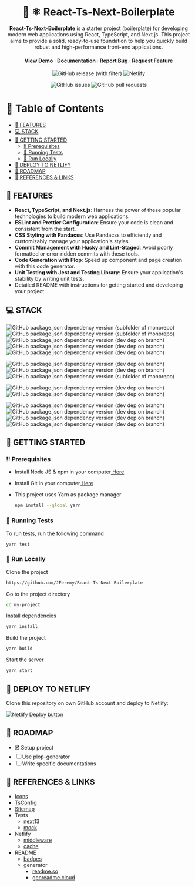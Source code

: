 <div align='center'>

<h1>🚀 ⚛️ React-Ts-Next-Boilerplate</h1>
<p><strong>React-Ts-Next-Boilerplate</strong> is a starter project (boilerplate) for developing modern web applications using React, TypeScript, and Next.js. This project aims to provide a solid, ready-to-use foundation to help you quickly build robust and high-performance front-end applications.</p>

<h4> <a href=https://react-ts-next-boilerplate.netlify.app/fr>View Demo</a> <span> · </span> <a href="https://github.com/JFeremy/React-Ts-Next-Boilerplate/blob/master/README.md"> Documentation </a> <span> · </span> <a href="https://github.com/JFeremy/React-Ts-Next-Boilerplate/issues"> Report Bug </a> <span> · </span> <a href="https://github.com/JFeremy/React-Ts-Next-Boilerplate/issues"> Request Feature </a> </h4>

![GitHub release (with filter)](https://img.shields.io/github/v/release/JFeremy/React-Ts-Next-Boilerplate?style=for-the-badge)
![Netlify](https://img.shields.io/netlify/5a037939-d25e-4d8f-975d-b241fbc4050d?style=for-the-badge&logo=netlify)

![GitHub issues](https://img.shields.io/github/issues/JFeremy/React-Ts-Next-Boilerplate?style=for-the-badge)
![GitHub pull requests](https://img.shields.io/github/issues-pr/JFeremy/React-Ts-Next-Boilerplate?style=for-the-badge)

</div>

# 📔 Table of Contents

- [🎯 FEATURES](#-features)
- [💻 STACK](#-stack)
- [🧰 GETTING STARTED](#-getting-started)
  - [‼️ Prerequisites](#-prerequisites)
  - [🧪 Running Tests](#-running-tests)
  - [🏃 Run Locally](#-run-locally)
- [🚢 DEPLOY TO NETLIFY](#🚢-deploy-to-netlify)
- [🧭 ROADMAP](#-roadmap)
- [🔗 REFERENCES & LINKS](#-references--links)

## 🎯 FEATURES

- **React, TypeScript, and Next.js**: Harness the power of these popular technologies to build modern web applications.
- **ESLint and Prettier Configuration**: Ensure your code is clean and consistent from the start.
- **CSS Styling with Pandacss**: Use Pandacss to efficiently and customizably manage your application's styles.
- **Commit Management with Husky and Lint-Staged**: Avoid poorly formatted or error-ridden commits with these tools.
- **Code Generation with Plop**: Speed up component and page creation with this code generator.
- **Unit Testing with Jest and Testing Library**: Ensure your application's stability by writing unit tests.
- Detailed README with instructions for getting started and developing your project.

## 💻 STACK

![GitHub package.json dependency version (subfolder of monorepo)](https://img.shields.io/github/package-json/dependency-version/JFeremy/React-Ts-Next-Boilerplate/react?style=for-the-badge&logo=react&labelColor=000000)
![GitHub package.json dependency version (subfolder of monorepo)](https://img.shields.io/github/package-json/dependency-version/JFeremy/React-Ts-Next-Boilerplate/next?style=for-the-badge&logo=nextdotjs&labelColor=000000)
![GitHub package.json dependency version (dev dep on branch)](https://img.shields.io/github/package-json/dependency-version/JFeremy/React-Ts-Next-Boilerplate/dev/typescript?style=for-the-badge&logo=typescript&labelColor=000000)
![GitHub package.json dependency version (dev dep on branch)](https://img.shields.io/github/package-json/dependency-version/JFeremy/React-Ts-Next-Boilerplate/dev/%40pandacss%2Fdev?style=for-the-badge&labelColor=000000)
![GitHub package.json dependency version (dev dep on branch)](https://img.shields.io/github/package-json/dependency-version/JFeremy/React-Ts-Next-Boilerplate/dev/next-sitemap?style=for-the-badge&labelColor=000000)

![GitHub package.json dependency version (dev dep on branch)](https://img.shields.io/github/package-json/dependency-version/JFeremy/React-Ts-Next-Boilerplate/dev/eslint?style=for-the-badge&logo=eslint&labelColor=000000)
![GitHub package.json dependency version (dev dep on branch)](https://img.shields.io/github/package-json/dependency-version/JFeremy/React-Ts-Next-Boilerplate/dev/prettier?style=for-the-badge&logo=prettier&labelColor=000000)
![GitHub package.json dependency version (subfolder of monorepo)](https://img.shields.io/github/package-json/dependency-version/JFeremy/React-Ts-Next-Boilerplate/postcss?style=for-the-badge&logo=postcss&labelColor=000000)

![GitHub package.json dependency version (dev dep on branch)](https://img.shields.io/github/package-json/dependency-version/JFeremy/React-Ts-Next-Boilerplate/dev/%40testing-library%2Freact?style=for-the-badge&logo=testinglibrary&labelColor=000000)
![GitHub package.json dependency version (dev dep on branch)](https://img.shields.io/github/package-json/dependency-version/JFeremy/React-Ts-Next-Boilerplate/dev/jest?style=for-the-badge&logo=jest&labelColor=000000)

![GitHub package.json dependency version (dev dep on branch)](https://img.shields.io/github/package-json/dependency-version/JFeremy/React-Ts-Next-Boilerplate/dev/semantic-release?style=for-the-badge&logo=semantic-release&labelColor=000000)
![GitHub package.json dependency version (dev dep on branch)](https://img.shields.io/github/package-json/dependency-version/JFeremy/React-Ts-Next-Boilerplate/dev/lint-staged?style=for-the-badge&labelColor=000000)
![GitHub package.json dependency version (dev dep on branch)](https://img.shields.io/github/package-json/dependency-version/JFeremy/React-Ts-Next-Boilerplate/dev/husky?style=for-the-badge&labelColor=000000)
![GitHub package.json dependency version (dev dep on branch)](https://img.shields.io/github/package-json/dependency-version/JFeremy/React-Ts-Next-Boilerplate/dev/%40commitlint%2Fcli?style=for-the-badge&logo=commitlint&labelColor=000000)

## 🧰 GETTING STARTED

### ‼️ Prerequisites

- Install Node JS & npm in your computer<a href="https://kinsta.com/blog/how-to-install-node-js/"> Here</a>

- Install Git in your computer<a href="https://github.com/git-guides/install-git"> Here</a>

- This project uses Yarn as package manager
  ```bash
  npm install --global yarn
  ```

### 🧪 Running Tests

To run tests, run the following command

```bash
yarn test
```

### 🏃 Run Locally

Clone the project

```bash
https://github.com/JFeremy/React-Ts-Next-Boilerplate
```

Go to the project directory

```bash
cd my-project
```

Install dependencies

```bash
yarn install
```

Build the project

```bash
yarn build
```

Start the server

```bash
yarn start
```

## 🚢 DEPLOY TO NETLIFY

Clone this repository on own GitHub account and deploy to Netlify:

[![Netlify Deploy button](https://www.netlify.com/img/deploy/button.svg)](https://app.netlify.com/start/deploy?repository=https://github.com/JFeremy/React-Ts-Next-Boilerplate)

## 🧭 ROADMAP

- 🗹 Setup project
- ☐ Use plop-generator
- ☐ Write specific documentations

## 🔗 REFERENCES & LINKS

- [Icons](https://www.s-ings.com/typicons/)
- [TsConfig](https://www.typescriptlang.org/tsconfig)
- [Sitemap](https://github.com/iamvishnusankar/next-sitemap#readme)
- Tests
  - [next13](https://dev.to/peterlidee/-mocking-usesearchparams-and-userouter-with-jest-in-next-13-nextnavigation-15bd)
  - [mock](https://dev.to/peterlidee/how-to-mock-next-router-with-jest-3p6b)
- Netlify
  - [middleware](https://docs.netlify.com/integrations/frameworks/next-js/middleware/)
  - [cache](https://nextjs.org/docs/pages/building-your-application/deploying/ci-build-caching#netlify-ci)
- README
  - [badges](https://shields.io/badges/git-hub-release-with-filter)
  - generator
    - [readme.so](https://readme.so/fr)
    - [genreadme.cloud](https://www.genreadme.cloud/repo)
